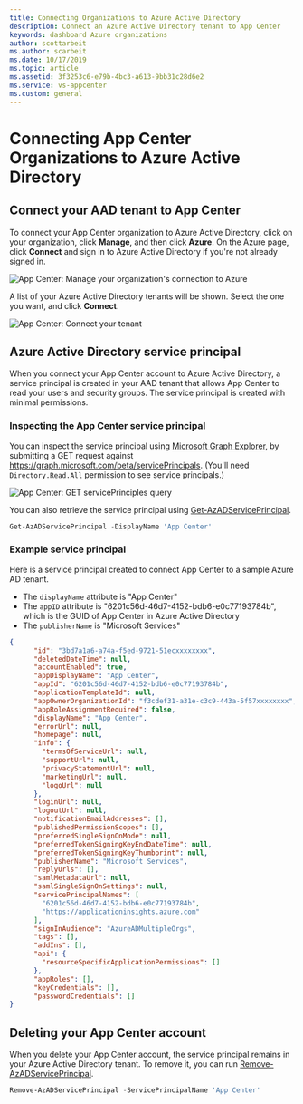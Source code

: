 ```yaml
---
title: Connecting Organizations to Azure Active Directory
description: Connect an Azure Active Directory tenant to App Center
keywords: dashboard Azure organizations
author: scottarbeit
ms.author: scarbeit
ms.date: 10/17/2019
ms.topic: article
ms.assetid: 3f3253c6-e79b-4bc3-a613-9bb31c28d6e2
ms.service: vs-appcenter
ms.custom: general
---
```


# Connecting App Center Organizations to Azure Active Directory
## Connect your AAD tenant to App Center
To connect your App Center organization to Azure Active Directory, click on your organization, click **Manage**, and then click **Azure**. On the Azure page, click **Connect** and sign in to Azure Active Directory if you're not already signed in.

![App Center: Manage your organization's connection to Azure](./images/add-aad-tenant-1.png)

A list of your Azure Active Directory tenants will be shown. Select the one you want, and click **Connect**.

![App Center: Connect your tenant](./images/add-aad-tenant-2.png)

## Azure Active Directory service principal
When you connect your App Center account to Azure Active Directory, a service principal is created in your AAD tenant that allows App Center to read your users and security groups. The service principal is created with minimal permissions.

### Inspecting the App Center service principal
You can inspect the service principal using [Microsoft Graph Explorer](https://developer.microsoft.com/graph/graph-explorer), by submitting a GET request against https://graph.microsoft.com/beta/servicePrincipals. (You'll need `Directory.Read.All` permission to see service principals.)

![App Center: GET servicePrinciples query](./images/add-aad-tenant-3.png)

You can also retrieve the service principal using [Get-AzADServicePrincipal](https://docs.microsoft.com/powershell/module/az.resources/get-azadserviceprincipal).

```PowerShell
Get-AzADServicePrincipal -DisplayName 'App Center'
```

### Example service principal

Here is a service principal created to connect App Center to a sample Azure AD tenant.

* The `displayName` attribute is "App Center"
* The `appID` attribute is "6201c56d-46d7-4152-bdb6-e0c77193784b", which is the GUID of App Center in Azure Active Directory
* The `publisherName` is "Microsoft Services"



```json
{
      "id": "3bd7a1a6-a74a-f5ed-9721-51ecxxxxxxxx",
      "deletedDateTime": null,
      "accountEnabled": true,
      "appDisplayName": "App Center",
      "appId": "6201c56d-46d7-4152-bdb6-e0c77193784b",
      "applicationTemplateId": null,
      "appOwnerOrganizationId": "f3cdef31-a31e-c3c9-443a-5f57xxxxxxxx",
      "appRoleAssignmentRequired": false,
      "displayName": "App Center",
      "errorUrl": null,
      "homepage": null,
      "info": {
        "termsOfServiceUrl": null,
        "supportUrl": null,
        "privacyStatementUrl": null,
        "marketingUrl": null,
        "logoUrl": null
      },
      "loginUrl": null,
      "logoutUrl": null,
      "notificationEmailAddresses": [],
      "publishedPermissionScopes": [],
      "preferredSingleSignOnMode": null,
      "preferredTokenSigningKeyEndDateTime": null,
      "preferredTokenSigningKeyThumbprint": null,
      "publisherName": "Microsoft Services",
      "replyUrls": [],
      "samlMetadataUrl": null,
      "samlSingleSignOnSettings": null,
      "servicePrincipalNames": [
        "6201c56d-46d7-4152-bdb6-e0c77193784b",
        "https://applicationinsights.azure.com"
      ],
      "signInAudience": "AzureADMultipleOrgs",
      "tags": [],
      "addIns": [],
      "api": {
        "resourceSpecificApplicationPermissions": []
      },
      "appRoles": [],
      "keyCredentials": [],
      "passwordCredentials": []
}
```

## Deleting your App Center account
When you delete your App Center account, the service principal remains in your Azure Active Directory tenant. To remove it, you can run [Remove-AzADServicePrincipal](https://docs.microsoft.com/powershell/module/az.resources/remove-azadserviceprincipal).

```PowerShell
Remove-AzADServicePrincipal -ServicePrincipalName 'App Center'
```
